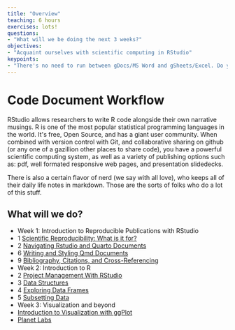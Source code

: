 ```yaml
---
title: "Overview"
teaching: 6 hours
exercises: lots!
questions:
- "What will we be doing the next 3 weeks?"
objectives:
- "Acquaint ourselves with scientific computing in RStudio"
keypoints:
- "There's no need to run between gDocs/MS Word and gSheets/Excel. Do your computation and your writing all in the same place."
---
```


# Code Document Workflow
RStudio allows researchers to write R code alongside their own narrative musings. 
R is one of the most popular statistical programming languages in the world. It's free, Open Source, and has a giant user community. When combined with version control with Git, and collaborative sharing on github (or any one of a gazillion other places to share code), you have a powerful scientific computing system, as well as a variety of publishing options such as: pdf, well formated responsive web pages, and presentation slidedecks.

There is also a certain flavor of nerd (we say with all love), who keeps all of their daily life notes in markdown. Those are the sorts of folks who do a lot of this stuff.

## What will we do?
- Week 1: Introduction to Reproducible Publications with RStudio
- 1 [Scientific Reproducibility: What is it for?](https://ucsbcarpentry.github.io/Reproducible-Publications-with-RStudio-Quarto/01-introduction/index.html)
- 2 [Navigating Rstudio and Quarto Documents](https://ucsbcarpentry.github.io/Reproducible-Publications-with-RStudio-Quarto/02-basic-rstudio/index.html)
- 6 [Writing and Styling Qmd Documents](https://ucsbcarpentry.github.io/Reproducible-Publications-with-RStudio-Quarto/06-writing-styling/index.html)
- 9 [Bibliography, Citations, and Cross-Referencing](https://ucsbcarpentry.github.io/Reproducible-Publications-with-RStudio-Quarto/09-biblio-crossref/index.html)
- Week 2: Introduction to R
- 2 [Project Management With RStudio](https://datacarpentry.org/r-intro-geospatial/02-project-intro.html)
- 3 [Data Structures](https://datacarpentry.org/r-intro-geospatial/03-data-structures-part1.html)
- 4 [Exploring Data Frames](https://datacarpentry.org/r-intro-geospatial/04-data-structures-part2.html)
- 5 [Subsetting Data](https://datacarpentry.org/r-intro-geospatial/05-data-subsetting.html)
- Week 3: Visualization and beyond
- [Introduction to Visualization with ggPlot](https://datacarpentry.org/r-intro-geospatial/07-plot-ggplot2.html)
- [Planet Labs](https://www.planet.com)
